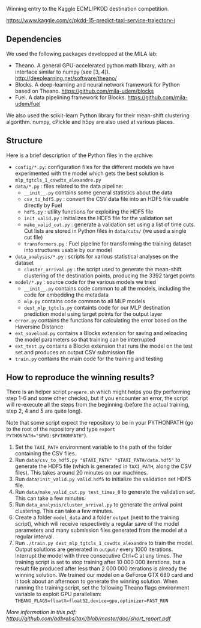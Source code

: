 Winning entry to the Kaggle ECML/PKDD destination competition.

https://www.kaggle.com/c/pkdd-15-predict-taxi-service-trajectory-i


## Dependencies

We used the following packages developped at the MILA lab:

* Theano. A general GPU-accelerated python math library, with an interface similar to numpy (see [3, 4]). http://deeplearning.net/software/theano/
* Blocks. A deep-learning and neural network framework for Python based on Theano. https://github.com/mila-udem/blocks
* Fuel. A data pipelining framework for Blocks. https://github.com/mila-udem/fuel 

We also used the scikit-learn Python library for their mean-shift clustering algorithm. numpy, cPickle and h5py are also used at various places.


## Structure

Here is a brief description of the Python files in the archive:

* `config/*.py`: configuration files for the different models we have experimented with the model which gets the best solution is `mlp_tgtcls_1_cswdtx_alexandre.py`
* `data/*.py` : files related to the data pipeline:
  * `__init__.py` contains some general statistics about the data
  * `csv_to_hdf5.py` : convert the CSV data file into an HDF5 file usable directly by Fuel
  * `hdf5.py` : utility functions for exploiting the HDF5 file
  * `init_valid.py` : initializes the HDF5 file for the validation set
  * `make_valid_cut.py` : generate a validation set using a list of time cuts. Cut lists are stored in Python files in `data/cuts/` (we used a single cut file)
  * `transformers.py` : Fuel pipeline for transforming the training dataset into structures usable by our model
* `data_analysis/*.py` : scripts for various statistical analyses on the dataset
  * `cluster_arrival.py` : the script used to generate the mean-shift clustering of the destination points, producing the 3392 target points
* `model/*.py` : source code for the various models we tried
  * `__init__.py` contains code common to all the models, including the code for embedding the metadata
  * `mlp.py` contains code common to all MLP models
  * `dest_mlp_tgtcls.py` containts code for our MLP destination prediction model using target points for the output layer
* `error.py` contains the functions for calculating the error based on the Haversine Distance
* `ext_saveload.py` contains a Blocks extension for saving and reloading the model parameters so that training can be interrupted
* `ext_test.py` contains a Blocks extension that runs the model on the test set and produces an output CSV submission file
* `train.py` contains the main code for the training and testing
  
## How to reproduce the winning results?

There is an helper script `prepare.sh` which might helps you (by performing step 1-6 and some other checks), but if you encounter an error, the script will re-execute all the steps from the beginning (before the actual training, step 2, 4 and 5 are quite long).

Note that some script expect the repository to be in your PYTHONPATH (go to the root of the repository and type `export PYTHONPATH="$PWD:$PYTHONPATH"`).
  
1. Set the `TAXI_PATH` environment variable to the path of the folder containing the CSV files.
2. Run `data/csv_to_hdf5.py "$TAXI_PATH" "$TAXI_PATH/data.hdf5"` to generate the HDF5 file (which is generated in `TAXI_PATH`, along the CSV files). This takes around 20 minutes on our machines.
3. Run `data/init_valid.py valid.hdf5` to initialize the validation set HDF5 file.
4. Run `data/make_valid_cut.py test_times_0` to generate the validation set. This can take a few minutes.
5. Run `data_analysis/cluster_arrival.py` to generate the arrival point clustering. This can take a few minutes.
6. Create a folder `model_data` and a folder `output` (next to the training script), which will receive respectively a regular save of the model parameters and many submission files generated from the model at a regular interval.
7. Run `./train.py dest_mlp_tgtcls_1_cswdtx_alexandre` to train the model. Output solutions are generated in `output/` every 1000 iterations. Interrupt the model with three consecutive Ctrl+C at any times. The training script is set to stop training after 10 000 000 iterations, but a result file produced after less than 2 000 000 iterations is already the winning solution. We trained our model on a GeForce GTX 680 card and it took about an afternoon to generate the winning solution.
   When running the training script, set the following Theano flags environment variable to exploit GPU parallelism:
   `THEANO_FLAGS=floatX=float32,device=gpu,optimizer=FAST_RUN`

*More information in this pdf: https://github.com/adbrebs/taxi/blob/master/doc/short_report.pdf*

